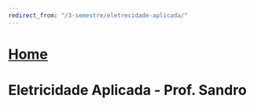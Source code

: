 ```yaml
---
redirect_from: "/3-semestre/eletrecidade-aplicada/"
---
```


# [Home](/engenharia-de-computacao/)

# Eletricidade Aplicada - Prof. Sandro

